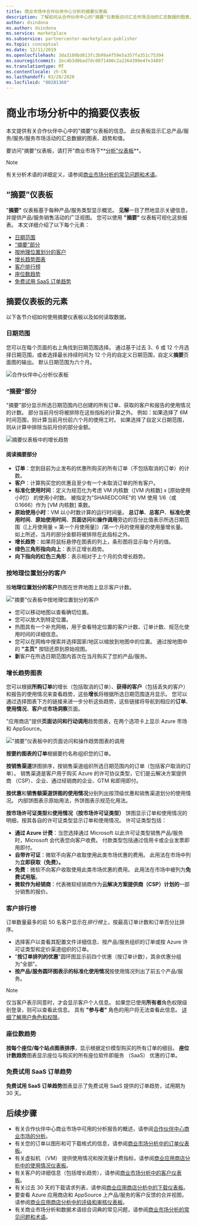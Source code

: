```yaml
---
title: 商业市场中合作伙伴中心分析的摘要仪表板
description: 了解如何从合作伙伴中心的"摘要"仪表板访问汇总市场活动的汇总数据的图表、趋势和值。
author: dsindona
ms.author: dsindona
ms.service: marketplace
ms.subservice: partnercenter-marketplace-publisher
ms.topic: conceptual
ms.date: 12/11/2019
ms.openlocfilehash: 3da3109bd813fc3b99a4f59e5a357fa351c75394
ms.sourcegitcommit: 2ec4b3d0bad7dc0071400c2a2264399e4fe34897
ms.translationtype: MT
ms.contentlocale: zh-CN
ms.lasthandoff: 03/28/2020
ms.locfileid: "80281368"
---
```

# <a name="summary-dashboard-in-commercial-marketplace-analytics"></a>商业市场分析中的摘要仪表板

本文提供有关合作伙伴中心中的"摘要"仪表板的信息。 此仪表板显示汇总产品/服务/服务/服务市场活动的汇总数据的图表、趋势和值。

要访问"摘要"仪表板，请打开"商业市场下**[分析"仪表板](https://partner.microsoft.com/dashboard/commercial-marketplace/analytics/summary)**。

>[!NOTE]
> 有关分析术语的详细定义，请参阅[商业市场分析的常见问题和术语](./faq-terminology.md)。

## <a name="summary-dashboard"></a>“摘要”仪表板

"**摘要"** 仪表板基于每种产品/服务类型显示概览。 **见解**一目了然地显示关键信息，并提供产品/服务销售活动的广泛视图。 您可以使用 **"摘要"** 仪表板可视化这些报表。 本文详细介绍了以下每个元素：

- [日期范围](#date-range)
- [“摘要”部分](#summary-section)
- [按地理位置划分的客户](#customers-by-geography)
- [增长趋势图表](#growth-trend-charts)
- [客户排行榜](#customer-leaderboard)
- [座位数趋势](#seat-count-trend)
- [免费试用 SaaS 订单趋势](#free-trials-saas-orders-trend)

## <a name="elements-of-the-summary-dashboard"></a>摘要仪表板的元素

以下各节介绍如何使用摘要仪表板以及如何读取数据。

### <a name="date-range"></a>日期范围

您可以在每个页面的右上角找到日期范围选择。 通过基于过去 3、6 或 12 个月选择日期范围，或者选择最长持续时间为 12 个月的自定义日期范围，自定义**摘要**页面图的输出。 默认日期范围为六个月。

![合作伙伴中心分析仪表板](./media/analyze-dashboard.png)

### <a name="summary-section"></a>“摘要”部分

"摘要"部分显示所选日期范围内已创建的所有订单、获取的客户和报告的使用情况的计数。 部分当前月份将被排除在这些指标的计算之外。 例如：如果选择了 6M 时间范围，则计算当前月份前六个月的使用工时。 如果选择了自定义日期范围，则从计算中排除当前月份的部分金额。

![摘要仪表板中的增长趋势](./media/summary-summary-section.png)

#### <a name="reading-the-summary-section"></a>阅读摘要部分

- **订单**：您到目前为止发布的优惠所购买的所有订单（不包括取消的订单）的计数。
- **客户**：计算购买您的优惠且至少有一个未取消订单的所有客户。
- **标准化使用时间**：定义为规范化为考虑 VM 内核数（[VM 内核数] x [原始使用小时]） 的使用小时数。 被指定为"SHAREDCORE"的 VM 使用 1/6（或 0.1666）作为 [VM 内核数] 乘数。
- **原始使用小时**：VM 以小时数计算的运行时间量。 **总订单**、**总客户**、**标准化使用时间**、**原始使用时间**、**页面访问**和**操作调用**旁边的百分比值表示所选日期范围（[上月使用量 = 第一个月使用量]）/第一个月的使用量的使用量增长量。 如上所述，当月的部分金额将被排除在此指标之外。
- **增长趋势**：如果将鼠标悬停在图表的列上，条形图将显示每个月的值。
- **绿色三角形指向向上**：表示正增长趋势。
- **向下指向的红色三角形**：表示相对于上个月的负增长趋势。

### <a name="customers-by-geography"></a>按地理位置划分的客户

按**地理位置划分的客户**热图在世界地图上显示客户计数。

!["摘要"仪表板中按地理位置划分的客户](./media/summary-customers-by-geography.png)

- 您可以移动地图以查看确切位置。
- 您可以放大到特定位置。
- 热图具有一个补充网格，用于查看特定位置的客户计数、订单计数、规范化使用时间的详细信息。
- 您可以在网格中搜索并选择国家/地区以缩放到地图中的位置。 通过按地图中的 **"主页"** 按钮还原到原始视图。
- **新**客户在所选日期范围内首次在当月购买了您的产品/服务。

### <a name="growth-trend-charts"></a>增长趋势图表

您可以根据**所购订单**的增长（包括取消的订单）、**获得的客户**（包括丢失的客户）和报告的使用情况来查看趋势，这些**增长**将根据所选日期范围逐月显示。 您可以通过选择图表下方的链接来进一步分析这些趋势，这些链接将导航到相应的**订单**、**使用情况**、**客户**或**市场洞察**页面。

"应用商店"提供**页面访问和行动调用**趋势图表，在两个选项卡上显示 Azure 市场和 AppSource。

!["摘要"仪表板中的页面访问和操作趋势图表的调用](./media/summary-page-visits-and-cta.png)

**按要约图表的订单**根据要约名称组织您的订单。

**按销售渠道**饼图排序，按销售渠道组织所选日期范围内的订单（包括客户取消的订单）。 销售渠道是客户用于购买 Azure 的许可协议类型，它们是云解决方案提供商 （CSP）、企业、通过经销商的企业、GTM 和即用即付。

**按优惠**和**销售额渠道饼图的使用情况**分别列出按顶级优惠和销售渠道划分的使用情况。 内部饼图表示原始用法，外饼图表示规范化用法。

**按市场许可证类型**和**使用情况（按市场许可证类型）** 饼图显示订单和使用情况的明细，按其各自的许可证类型显示订单和使用情况。 许可证类型包括：

- **通过 Azure 计费**：当您选择通过 Microsoft 以此许可证类型销售产品/服务时，Microsoft 会代表您向客户收费。 付款类型包括通过信用卡或企业发票即用即付。
- **自带许可证**：微软不向客户收取使用此类市场优惠的费用。 此用法在市场中列为**立即获取（免费）。**
- **免费**：微软不向客户收取使用此类市场优惠的费用。 此用法在市场中被列为**免费试用版**。
- **微软作为经销商**：代表微软经销商作为**云解决方案提供商（CSP）计划的**一部分销售的报价。

### <a name="customer-leaderboard"></a>客户排行榜

订单数量最多的前 50 名客户显示在*排行榜*上，按最高订单计数和订单百分比排序。

- 选择客户以查看其配置文件详细信息、按产品/服务组织的订单或按 Azure 许可证类型和定价渠道组织的订单。
- "**按订单排列的优惠**"圆环图显示前四个优惠（按订单计数），其余优惠分组为"全部"。
- **按产品/服务圆环图表示的标准化使用情况**按使用情况列出了前五个产品/服务。

> [!NOTE]
> 仅当客户表示同意时，才会显示客户个人信息。 如果您已使用**所有者**角色权限级别登录，则可以查看此信息。 具有 **"参与者"** 角色的用户将无法查看此信息。 [详细了解用户角色和权限](./manage-account.md#define-user-roles-and-permissions)。

### <a name="seat-count-trend"></a>座位数趋势

**按每个座位/每个站点图表排序**，显示根据定价模型购买的所有订单的细目。 **座位计数趋势**图表显示座位与购买的所有座位软件即服务 （SaaS） 优惠的订单。

### <a name="free-trials-saas-orders-trend"></a>免费试用 SaaS 订单趋势

**免费试用 SaaS 订单趋势**图表显示了免费试用 SaaS 提供的订单趋势，试用期为 30 天。

## <a name="next-steps"></a>后续步骤

- 有关合作伙伴中心商业市场中可用的分析报告的概述，请参阅[合作伙伴中心商业市场的分析](./analytics.md)。
- 有关您的订单以图形和可下载格式的信息，请参阅[商业市场分析中的订单仪表板](./orders-dashboard.md)。
- 有关虚拟机 （VM） 提供使用情况和按流量计费指标，请参阅[商业应用商店分析中的使用情况仪表板](./usage-dashboard.md)。
- 有关客户的详细信息（包括增长趋势），请参阅[商业市场分析中的客户仪表板](./customer-dashboard.md)。
- 有关过去 30 天的下载请求列表，请参阅[商业应用商店分析中的下载仪表板](./downloads-dashboard.md)。
- 要查看 Azure 应用商店和 AppSource 上产品/服务的客户反馈的合并视图，请参阅[商业应用商店分析中的评级和审核仪表板](./ratings-reviews.md)。
- 有关商业市场分析和数据术语综合词典的常见问题，请参阅[商业市场分析的常见问题和术语](./faq-terminology.md)。
